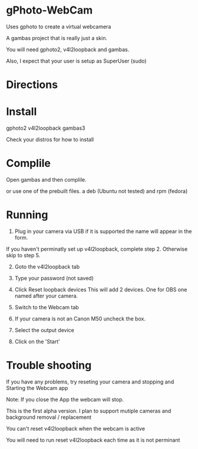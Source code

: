 # gPhoto-WebCam
Uses gphoto  to create a virtual webcamera

A gambas project that is really just a skin. 

You will need gphoto2, v4l2loopback and gambas.

Also, I expect that your user is setup as SuperUser (sudo)
# Directions

# Install 
  gphoto2
  v4l2loopback 
  gambas3
  
  Check your distros for how to install
  

# Complile

Open gambas and then complile. 

or use one of the prebuilt files. a deb (Ubuntu not tested) and rpm (fedora)

# Running

1. Plug in your camera via USB
  if it is supported the name will appear in the form.
  
If you haven't perminatly set up v4l2loopback, complete step 2. Otherwise skip to step 5.

2. Goto the v4l2loopback tab 

3. Type your password (not saved)

4. Click Reset loopback devices
  This will add 2 devices. One for OBS one named after your camera.
  
5. Switch to the Webcam tab

6. If your camera is not an Canon M50 uncheck the box. 

7. Select the output device

8. Click on the 'Start'

# Trouble shooting

If you have any problems, try reseting your camera and stopping and Starting the Webcam app

Note: If you close the App the webcam will stop.

This is the first alpha version. I plan to support mutiple cameras and background removal / replacement

You can't reset v4l2loopback when the webcam is active

You will need to run reset v4l2loopback each time as it is not perminant



